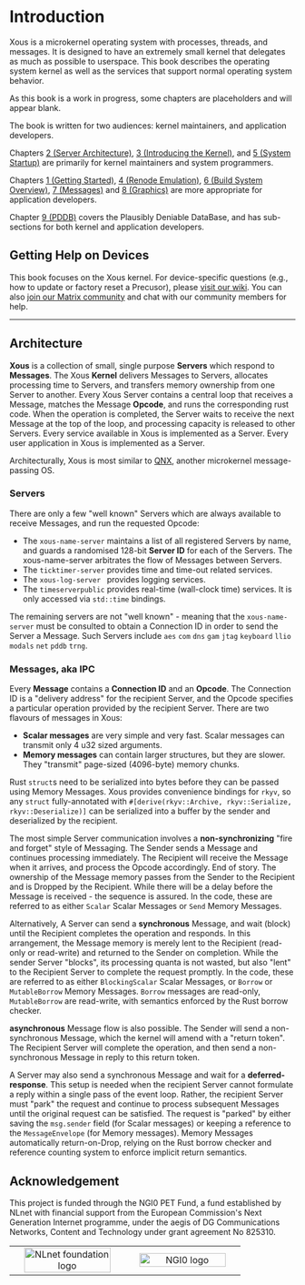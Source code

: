 # Introduction

Xous is a microkernel operating system with processes, threads, and
messages. It is designed to have an extremely small kernel that
delegates as much as possible to userspace. This book describes
the operating system kernel as well as the services that support
normal operating system behavior.

As this book is a work in progress, some chapters are placeholders and will appear blank.

The book is written for two audiences: kernel maintainers, and application developers.

Chapters [2 (Server Architecture)](ch02-00-server-architecture.md), [3 (Introducing the Kernel)](ch03-00-introducing-the-kernel.md), and [5 (System Startup)](ch05-00-system-startup.md) are primarily for kernel maintainers and system programmers.

Chapters [1 (Getting Started)](ch01-00-getting-started.md), [4 (Renode Emulation)](ch04-00-renode-emulation.md), [6 (Build System Overview)](ch06-00-build-system-overview.md), [7 (Messages)](ch07-00-messages.md) and [8 (Graphics)](ch08-00-graphics.md) are more appropriate for application developers.

Chapter [9 (PDDB)](ch09-00-pddb-overview.md) covers the Plausibly Deniable DataBase, and has sub-sections for both kernel and application developers.

## Getting Help on Devices

This book focuses on the Xous kernel. For device-specific questions (e.g., how to update or factory reset a Precusor), please [visit our wiki](https://github.com/betrusted-io/betrusted-wiki/wiki). You can also [join our Matrix community](https://matrix.to/#/#precursor.dev:matrix.org) and chat with our community members for help.

----------------

## Architecture

**Xous** is a collection of small, single purpose **Servers** which respond to **Messages**. The Xous **Kernel** delivers Messages to Servers, allocates processing time to Servers, and transfers memory ownership from one Server to another. Every Xous Server contains a central loop that receives a Message, matches the Message **Opcode**, and runs the corresponding rust code. When the operation is completed, the Server waits to receive the next Message at the top of the loop, and processing capacity is released to other Servers. Every service available in Xous is implemented as a Server. Every user application in Xous is implemented as a Server.

Architecturally, Xous is most similar to [QNX](https://www.qnx.com/developers/docs/6.4.1/neutrino/getting_started/s1_msg.html), another microkernel message-passing OS.

### Servers

There are only a few "well known" Servers which are always available to receive Messages, and run the requested Opcode:
- The `xous-name-server` maintains a list of all registered Servers by name, and guards a randomised 128-bit **Server ID** for each of the Servers. The xous-name-server arbitrates the flow of Messages between Servers.
- The `ticktimer-server` provides time and time-out related services.
- The `xous-log-server ` provides logging services.
- The `timeserverpublic` provides real-time (wall-clock time) services. It is only accessed via `std::time` bindings.

The remaining servers are not "well known" - meaning that the `xous-name-server` must be consulted to obtain a Connection ID in order to send the Server a Message. Such Servers include `aes` `com` `dns` `gam` `jtag` `keyboard` `llio` `modals` `net` `pddb` `trng`.

### Messages, aka IPC

Every **Message** contains a **Connection ID** and an **Opcode**. The Connection ID is a "delivery address" for the recipient Server, and the Opcode specifies a particular operation provided by the recipient Server. There are two flavours of messages in Xous:

- **Scalar messages** are very simple and very fast. Scalar messages can transmit only 4 u32 sized arguments.
- **Memory messages** can contain larger structures, but they are slower. They "transmit" page-sized (4096-byte) memory chunks.

Rust `struct`s need to be serialized into bytes before they can be passed using Memory Messages. Xous provides convenience bindings for `rkyv`, so any `struct` fully-annotated with `#[derive(rkyv::Archive, rkyv::Serialize, rkyv::Deserialize)]` can be serialized into a buffer by the sender and deserialized by the recipient.

The most simple Server communication involves a **non-synchronizing** "fire and forget" style of Messaging. The Sender sends a Message and continues processing immediately. The Recipient will receive the Message when it arrives, and process the Opcode accordingly. End of story. The ownership of the Message memory passes from the Sender to the Recipient and is Dropped by the Recipient. While there will be a delay before the Message is received - the sequence is assured. In the code, these are referred to as either `Scalar` Scalar Messages or `Send` Memory Messages.

Alternatively, A Server can send a **synchronous** Message, and wait (block) until the Recipient completes the operation and responds. In this arrangement, the Message memory is merely lent to the Recipient (read-only or read-write) and returned to the Sender on completion. While the sender Server "blocks", its processing quanta is not wasted, but also "lent" to the Recipient Server to complete the request promptly. In the code, these are referred to as either `BlockingScalar` Scalar Messages, or `Borrow` or `MutableBorrow` Memory Messages. `Borrow` messages are read-only, `MutableBorrow` are read-write, with semantics enforced by the Rust borrow checker.

**asynchronous** Message flow is also possible. The Sender will send a non-synchronous Message, which the kernel will amend with a "return token". The Recipient Server will complete the operation, and then send a non-synchronous Message in reply to this return token.

A Server may also send a synchronous Message and wait for a **deferred-response**. This setup is needed when the recipient Server cannot formulate a reply within a single pass of the event loop. Rather, the recipient Server must "park" the request and continue to process subsequent Messages until the original request can be satisfied. The request is "parked" by either saving the `msg.sender` field (for Scalar messages) or keeping a reference to the `MessageEnvelope` (for Memory messages). Memory Messages automatically return-on-Drop, relying on the Rust borrow checker and reference counting system to enforce implicit return semantics.

## Acknowledgement

This project is funded through the NGI0 PET Fund, a fund established by NLnet
with financial support from the European Commission's Next Generation Internet
programme, under the aegis of DG Communications Networks, Content and Technology
under grant agreement No 825310.

<table>
    <tr>
        <td align="center" width="50%"><img src="https://nlnet.nl/logo/banner.svg" alt="NLnet foundation logo" style="width:90%"></td>
        <td align="center"><img src="https://nlnet.nl/image/logos/NGI0_tag.svg" alt="NGI0 logo" style="width:90%"></td>
    </tr>
</table>